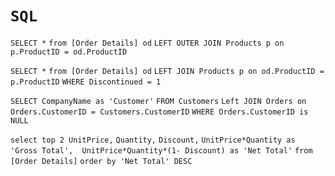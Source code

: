# `SQL`

`SELECT *` 
`from [Order Details] od`
`LEFT OUTER JOIN Products p on p.ProductID = od.ProductID` 

`SELECT *`
`from [Order Details] od`
`LEFT JOIN Products p on od.ProductID = p.ProductID`
`WHERE Discontinued = 1`

`SELECT CompanyName as 'Customer'`
`FROM Customers`
`Left JOIN Orders on Orders.CustomerID = Customers.CustomerID`
`WHERE Orders.CustomerID is NULL`

`select top 2 UnitPrice,` 
`Quantity,` 
`Discount,` 
`UnitPrice*Quantity as 'Gross Total', 
UnitPrice*Quantity*(1- Discount) as 'Net Total'` 
`from [Order Details]` 
`order by 'Net Total' DESC`

